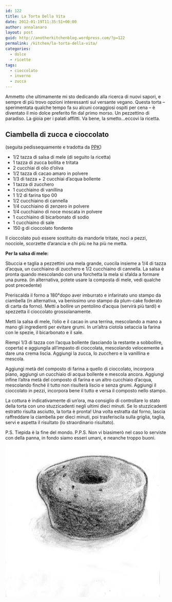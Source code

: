```yaml
---
id: 122
title: La Torta Della Vita
date: 2012-01-19T11:35:51+00:00
author: annalanaro
layout: post
guid: http://anotherkitchenblog.wordpress.com/?p=122
permalink: /kitchen/la-torta-della-vita/
categories:
  - dolce
  - ricette
tags:
  - cioccolato
  - inverno
  - zucca
---
```

Ammetto che ultimamente mi sto dedicando alla ricerca di nuovi sapori, e sempre di più trovo opzioni interessanti sul versante vegano. Questa torta &#8211; sperimentata qualche tempo fa su alcuni coraggiosi ospiti per cena &#8211; è diventato il mio dolce preferito fin dal primo morso. Un pezzettino di paradiso. La gioia per i palati afflitti. Va bene, la smetto&#8230;eccovi la ricetta.

## Ciambella di zucca e cioccolato

(seguita pedissequamente e tradotta da [PPK](http://www.theppk.com/2011/10/chocolate-pumpkin-loaf/))

* 1/2 tazza di salsa di mele (di seguito la ricetta)
* 1 tazza di zucca bollita e tritata
* 2 cucchiai di olio d&#8217;oliva
* 1/2 tazza di cacao amaro in polvere
* 1/3 di tazza + 2 cucchiai d&#8217;acqua bollente
* 1 tazza di zucchero
* 1 cucchiaino di vanillina
* 1 1/2 di farina tipo 00
* 1/2 cucchiaino di cannella
* 1/4 cucchiaino di zenzero in polvere
* 1/4 cucchiaino di noce moscata in polvere
* 1 cucchiaino di bicarbonato di sodio
* 1 cucchiaino di sale
* 150 g di cioccolato fondente

Il cioccolato può essere sostituito da mandorle tritate, noci a pezzi, nocciole, scorzette d&#8217;arancia e chi più ne ha più ne metta. 

**Per la salsa di mele:**
  
Sbuccia e taglia a pezzettini una mela grande, cuocila insieme a 1/4 di tazza d&#8217;acqua, un cucchiaino di zucchero e 1/2 cucchiaino di cannella. La salsa è pronta quando mescolando con una forchetta la mela si sfalda a formare una purea. (in alternativa, potete usare la composta di mele, vedi qualche post precedente)

Preriscalda il forno a 180°dopo aver imburrato e infarinato uno stampo da ciambella (in alternativa, va benissimo uno stampo da plum-cake foderato di carta da forno). Metti a bollire un pentolino d&#8217;acqua (servirà più tardi) e spezzetta il cioccolato grossolanamente.

Metti la salsa di mele, l&#8217;olio e il cacao in una terrina, mescolando a mano a mano gli ingredienti per evitare grumi. In un&#8217;altra ciotola setaccia la farina con le spezie, il bicarbonato e il sale.

Riempi 1/3 di tazza con l&#8217;acqua bollente (lasciando la restante a sobbollire, coperta) e aggiungila all&#8217;impasto di cioccolata, mescolando velocemente a dare una crema liscia. Aggiungi la zucca, lo zucchero e la vanillina e mescola.

Aggiungi metà del composto di farina a quello di cioccolato, incorpora piano, aggiungi un cucchiaio di acqua bollente e mescola ancora. Aggiungi infine l&#8217;altra metà del composto di farina e un altro cucchiaio d&#8217;acqua, mescolando finché il tutto non risulterà liscio e senza grumi. Aggiungi il cioccolato in pezzi, incorpora bene il tutto e versa il composto nello stampo.

La cottura è indicativamente di un&#8217;ora, ma consiglio di controllare lo stato della torta con uno stuzzicadenti negli ultimi dieci minuti. Se lo stuzzicadenti estratto risulta asciutto, la torta è pronta! Una volta estratta dal forno, lascia raffreddare la ciambella per dieci minuti, poi trasferiscila sulla griglia, taglia, servi e aspetta il risultato (lo straordinario risultato).

P.S. Tiepida è la fine del mondo. P.P.S. Non vi biasimerò nel caso lo serviste con della panna, in fondo siamo esseri umani, e neanche troppo buoni.

<img title="torta della vita" src="/wp-content/uploads/2012/01/ppkloaf.jpg" alt="torta della vita" width="481" height="473" />
